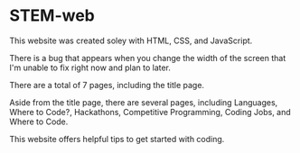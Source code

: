 # STEM-web

This website was created soley with HTML, CSS, and JavaScript.

There is a bug that appears when you change the width of the screen that I'm unable to fix right now and plan to later.

There are a total of 7 pages, including the title page. 

Aside from the title page, there are several pages, including Languages, Where to Code?, Hackathons, Competitive Programming, Coding Jobs, and Where to Code.

This website offers helpful tips to get started with coding.
